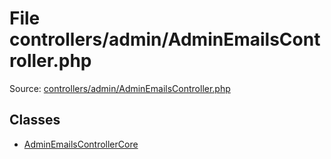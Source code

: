 File controllers/admin/AdminEmailsController.php
=========

Source: [controllers/admin/AdminEmailsController.php](https://github.com/PrestaShop/PrestaShop/blob/1.5.4.0/controllers/admin/AdminEmailsController.php)


Classes
-------

* [AdminEmailsControllerCore](class.AdminEmailsControllerCore.md)

